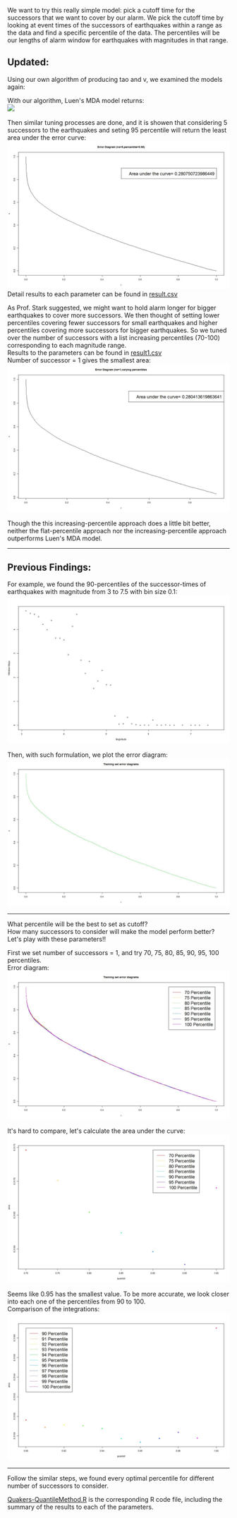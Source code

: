 We want to try this really simple model: pick a cutoff time for the successors that we want to cover by our alarm. We pick the cutoff time by looking at event times of the successors of earthquakes within a range as the data and find a specific percentile of the data. The percentiles will be our lengths of alarm window for earthquakes with magnitudes in that range.  

Updated:
----------  
Using our own algorithm of producing tao and v, we examined the models again:  

With our algorithm, Luen's MDA model returns:  
![](../ErrorLuen.jpeg)  


Then similar tuning processes are done, and it is showen that considering 5 successors to the earthquakes and seting 95 percentile will return the least area under the error curve:  
![](Error595.jpeg)  
Detail results to each parameter can be found in [result.csv](result.csv)  


As Prof. Stark suggested, we might want to hold alarm longer for bigger earthquakes to cover more successors. We then thought of setting lower percentiles covering fewer successors for small earthquakes and higher percentiles covering more successors for bigger earthquakes. So we tuned over the number of successors with a list increasing percentiles (70-100) corresponding to each magnitude range.  
Results to the parameters can be found in [result1.csv](result1.csv)  
Number of successor = 1 gives the smallest area:  
![](ErrorDiffQuant.jpeg)  


Though the this increasing-percentile approach does a little bit better, neither the flat-percentile approach nor the increasing-percentile approach outperforms Luen's MDA model.  


------------
Previous Findings:
-----------

For example, we found the 90-percentiles of the successor-times of earthquakes with magnitude from 3 to 7.5 with bin size 0.1:   
![](90Quantile.jpeg)  

Then, with such formulation, we plot the error diagram:  
![](Error1.jpeg)  

-----
What percentile will be the best to set as cutoff?  
How many successors to consider will make the model perform better?  
Let's play with these parameters!!  

First we set number of successors = 1, and try 70, 75, 80, 85, 90, 95, 100 percentiles.  
Error diagram:  
![](TuningError1.jpeg)  

It's hard to compare, let's calculate the area under the curve:  
![](AreaCom1.jpeg)  

Seems like 0.95 has the smallest value. To be more accurate, we look closer into each one of the percentiles from 90 to 100.  
Comparison of the integrations:  
![](AreaCom2.jpeg)  


----
Follow the similar steps, we found every optimal percentile for different number of successors to consider.  

[Quakers-QuantileMethod.R](Quakers-QuantileMethod.R) is the corresponding R code file, including the summary of the results to each of the parameters.
